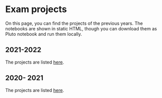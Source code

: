 # Exam projects

On this page, you can find the projects of the previous years. The notebooks are shown in static HTML, though you can download them as Pluto notebook and run them locally.

## 2021-2022

The projects are listed [here](2021-2022/readme.md).

## 2020- 2021

The projects are listed [here](2020-2021/readme.md).